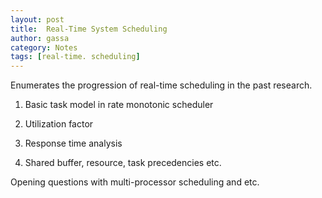 ```yaml
---
layout: post
title:  Real-Time System Scheduling
author: gassa
category: Notes
tags: [real-time. scheduling]
---
```


Enumerates the progression of real-time scheduling in the past research.

1) Basic task model in rate monotonic scheduler

2) Utilization factor

3) Response time analysis

4) Shared buffer, resource, task precedencies etc.

Opening questions with multi-processor scheduling and etc.

